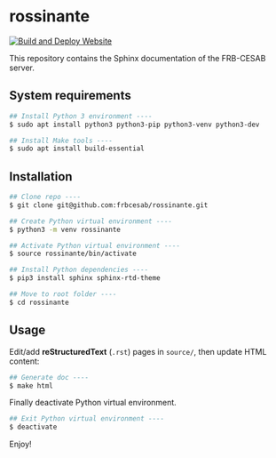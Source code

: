 rossinante
================

[![Build and Deploy Website](https://github.com/FRBCesab/rossinante/actions/workflows/gh-pages.yml/badge.svg)](https://github.com/FRBCesab/rossinante/actions/workflows/gh-pages.yml)

This repository contains the Sphinx documentation of the FRB-CESAB server. 



System requirements
-------------------



```sh
## Install Python 3 environment ----
$ sudo apt install python3 python3-pip python3-venv python3-dev

## Install Make tools ----
$ sudo apt install build-essential
```



Installation
------------



```sh
## Clone repo ----
$ git clone git@github.com:frbcesab/rossinante.git

## Create Python virtual environment ----
$ python3 -m venv rossinante

## Activate Python virtual environment ----
$ source rossinante/bin/activate

## Install Python dependencies ----
$ pip3 install sphinx sphinx-rtd-theme

## Move to root folder ----
$ cd rossinante
```



Usage
-----



Edit/add **reStructuredText** (`.rst`) pages in `source/`, then update HTML content:

```sh
## Generate doc ----
$ make html
```

Finally deactivate Python virtual environment.

```sh
## Exit Python virtual environment ----
$ deactivate
```

Enjoy!

